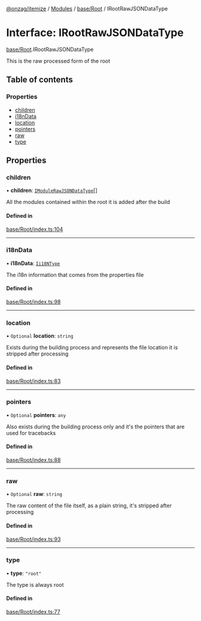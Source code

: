 [@onzag/itemize](../README.md) / [Modules](../modules.md) / [base/Root](../modules/base_Root.md) / IRootRawJSONDataType

# Interface: IRootRawJSONDataType

[base/Root](../modules/base_Root.md).IRootRawJSONDataType

This is the raw processed form of the root

## Table of contents

### Properties

- [children](base_Root.IRootRawJSONDataType.md#children)
- [i18nData](base_Root.IRootRawJSONDataType.md#i18ndata)
- [location](base_Root.IRootRawJSONDataType.md#location)
- [pointers](base_Root.IRootRawJSONDataType.md#pointers)
- [raw](base_Root.IRootRawJSONDataType.md#raw)
- [type](base_Root.IRootRawJSONDataType.md#type)

## Properties

### children

• **children**: [`IModuleRawJSONDataType`](base_Root_Module.IModuleRawJSONDataType.md)[]

All the modules contained within the root it is added after
the build

#### Defined in

[base/Root/index.ts:104](https://github.com/onzag/itemize/blob/f2f29986/base/Root/index.ts#L104)

___

### i18nData

• **i18nData**: [`Ii18NType`](base_Root.Ii18NType.md)

The i18n information that comes from the properties file

#### Defined in

[base/Root/index.ts:98](https://github.com/onzag/itemize/blob/f2f29986/base/Root/index.ts#L98)

___

### location

• `Optional` **location**: `string`

Exists during the building process and represents the file location
it is stripped after processing

#### Defined in

[base/Root/index.ts:83](https://github.com/onzag/itemize/blob/f2f29986/base/Root/index.ts#L83)

___

### pointers

• `Optional` **pointers**: `any`

Also exists during the building process only and it's the pointers
that are used for tracebacks

#### Defined in

[base/Root/index.ts:88](https://github.com/onzag/itemize/blob/f2f29986/base/Root/index.ts#L88)

___

### raw

• `Optional` **raw**: `string`

The raw content of the file itself, as a plain string, it's stripped
after processing

#### Defined in

[base/Root/index.ts:93](https://github.com/onzag/itemize/blob/f2f29986/base/Root/index.ts#L93)

___

### type

• **type**: ``"root"``

The type is always root

#### Defined in

[base/Root/index.ts:77](https://github.com/onzag/itemize/blob/f2f29986/base/Root/index.ts#L77)
